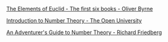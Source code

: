 [The Elements of Euclid - The first six books - Oliver Byrne](https://www.taschen.com/en/books/classics/47706/oliver-byrne-the-first-six-books-of-the-elements-of-euclid/)

[Introduction to Number Theory - The Open University](https://www.open.edu/openlearn/science-maths-technology/introduction-number-theory/content-section-0?active-tab=description-tab)

[An Adventurer's Guide to Number Theory - Richard Friedberg](https://store.doverpublications.com/products/9780486281339)
